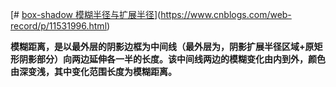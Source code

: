 [# [box-shadow 模糊半径与扩展半径](https://www.cnblogs.com/web-record/p/11531996.html)](https://www.cnblogs.com/web-record/p/11531996.html)

**模糊距离，是以最外层的阴影边框为中间线（最外层为，阴影扩展半径区域+原矩形阴影部分）向两边延伸各一半的长度。该中间线两边的模糊变化由内到外，颜色由深变浅，其中变化范围长度为模糊距离。**


